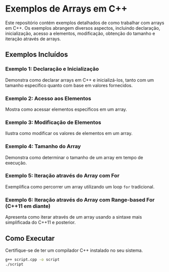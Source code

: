 # Exemplos de Arrays em C++

Este repositório contém exemplos detalhados de como trabalhar com arrays em C++. Os exemplos abrangem diversos aspectos, incluindo declaração, inicialização, acesso a elementos, modificação, obtenção do tamanho e iteração através de arrays.

## Exemplos Incluídos

### Exemplo 1: Declaração e Inicialização

Demonstra como declarar arrays em C++ e inicializá-los, tanto com um tamanho específico quanto com base em valores fornecidos.

### Exemplo 2: Acesso aos Elementos

Mostra como acessar elementos específicos em um array.

### Exemplo 3: Modificação de Elementos

Ilustra como modificar os valores de elementos em um array.

### Exemplo 4: Tamanho do Array

Demonstra como determinar o tamanho de um array em tempo de execução.

### Exemplo 5: Iteração através do Array com For

Exemplifica como percorrer um array utilizando um loop `for` tradicional.

### Exemplo 6: Iteração através do Array com Range-based For (C++11 em diante)

Apresenta como iterar através de um array usando a sintaxe mais simplificada do C++11 e posterior.


## Como Executar

Certifique-se de ter um compilador C++ instalado no seu sistema.

```bash
g++ script.cpp -o script
./script


